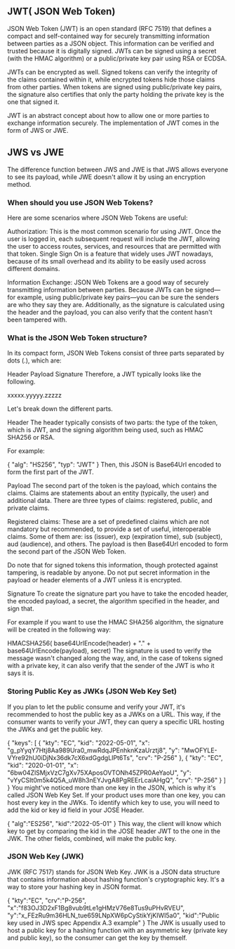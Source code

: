 ## JWT( JSON Web Token)
JSON Web Token (JWT) is an open standard (RFC 7519) that defines a compact and self-contained way for securely transmitting information between parties as a JSON object. This information can be verified and trusted because it is digitally signed. JWTs can be signed using a secret (with the HMAC algorithm) or a public/private key pair using RSA or ECDSA.

JWTs can be encrypted as well. Signed tokens can verify the integrity of the claims contained within it, while encrypted tokens hide those claims from other parties. When tokens are signed using public/private key pairs, the signature also certifies that only the party holding the private key is the one that signed it.

JWT is an abstract concept about how to allow one or more parties to exchange information securely. The implementation of JWT comes in the form of JWS or JWE. 


## JWS vs JWE
The difference function between JWS and JWE is that JWS allows everyone to see its payload, while JWE doesn't allow it by using an encryption method.


### When should you use JSON Web Tokens?
Here are some scenarios where JSON Web Tokens are useful:

Authorization: This is the most common scenario for using JWT. Once the user is logged in, each subsequent request will include the JWT, allowing the user to access routes, services, and resources that are permitted with that token. Single Sign On is a feature that widely uses JWT nowadays, because of its small overhead and its ability to be easily used across different domains.

Information Exchange: JSON Web Tokens are a good way of securely transmitting information between parties. Because JWTs can be signed—for example, using public/private key pairs—you can be sure the senders are who they say they are. Additionally, as the signature is calculated using the header and the payload, you can also verify that the content hasn't been tampered with.


### What is the JSON Web Token structure?
In its compact form, JSON Web Tokens consist of three parts separated by dots (.), which are:

Header
Payload
Signature
Therefore, a JWT typically looks like the following.

xxxxx.yyyyy.zzzzz

Let's break down the different parts.

Header
The header typically consists of two parts: the type of the token, which is JWT, and the signing algorithm being used, such as HMAC SHA256 or RSA.

For example:

{
  "alg": "HS256",
  "typ": "JWT"
}
Then, this JSON is Base64Url encoded to form the first part of the JWT.

Payload
The second part of the token is the payload, which contains the claims. Claims are statements about an entity (typically, the user) and additional data. There are three types of claims: registered, public, and private claims.

Registered claims: These are a set of predefined claims which are not mandatory but recommended, to provide a set of useful, interoperable claims. Some of them are: iss (issuer), exp (expiration time), sub (subject), aud (audience), and others.
The payload is then Base64Url encoded to form the second part of the JSON Web Token.

Do note that for signed tokens this information, though protected against tampering, is readable by anyone. Do not put secret information in the payload or header elements of a JWT unless it is encrypted.

Signature
To create the signature part you have to take the encoded header, the encoded payload, a secret, the algorithm specified in the header, and sign that.

For example if you want to use the HMAC SHA256 algorithm, the signature will be created in the following way:

HMACSHA256(
  base64UrlEncode(header) + "." +
  base64UrlEncode(payload),
  secret)
The signature is used to verify the message wasn't changed along the way, and, in the case of tokens signed with a private key, it can also verify that the sender of the JWT is who it says it is.

### Storing Public Key as JWKs (JSON Web Key Set)
If you plan to let the public consume and verify your JWT, it's recommended to host the public key as a JWKs on a URL. This way, if the consumer wants to verify your JWT, they can query a specific URL hosting the JWKs and get the public key.

{
  "keys": [
    {
      "kty": "EC",
      "kid": "2022-05-01",
      "x": "g_pYyqY7Htj8Aa989Ura0_mwRdqJPEnhknKzaUrztj8",
      "y": "MwOFYLE-VYre92hU0iDjNx36dk7cX6xdGgdgLIPt6Ts",
      "crv": "P-256"
    },
    {
      "kty": "EC",
      "kid": "2020-01-01",
      "x": "6bw04ZlSMjxVzC7gXv75XAposOVTONh45ZPR0AeYaoU",
      "y": "vYyCSIt0m5k4Q5A_uW8h3nEYJvgA8PgREErLcaiAHgQ",
      "crv": "P-256"
    }
  ]
}
You might've noticed more than one key in the JSON, which is why it's called JSON Web Key Set. If your product uses more than one key, you can host every key in the JWKs. To identify which key to use, you will need to add the kid or key id field in your JOSE Header.

{
    "alg":"ES256",
    "kid":"2022-05-01"
}
This way, the client will know which key to get by comparing the kid in the JOSE header JWT to the one in the JWK. The other fields, combined, will make the public key.


### JSON Web Key (JWK)
JWK (RFC 7517) stands for JSON Web Key. JWK is a JSON data structure that contains information about hashing function's cryptographic key. It's a way to store your hashing key in JSON format.

{
    "kty":"EC",
    "crv":"P-256",
    "x":"f83OJ3D2xF1Bg8vub9tLe1gHMzV76e8Tus9uPHvRVEU",
    "y":"x_FEzRu9m36HLN_tue659LNpXW6pCyStikYjKIWI5a0",
    "kid":"Public key used in JWS spec Appendix A.3 example"
}
The JWK is usually used to host a public key for a hashing function with an asymmetric key (private key and public key), so the consumer can get the key by themself.
